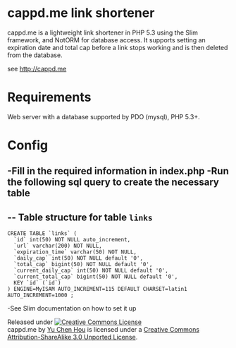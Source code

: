 cappd.me link shortener
=====

cappd.me is a lightweight link shortener in PHP 5.3 using the Slim framework, and NotORM for database access. It supports setting an
expiration date and total cap before a link stops working and is then deleted from the database.

see http://cappd.me

Requirements
====
Web server with a database supported by PDO (mysql), PHP 5.3+.

Config
====
-Fill in the required information in index.php
-Run the following sql query to create the necessary table
-- 
-- Table structure for table `links`
-- 
```mysql
CREATE TABLE `links` (
  `id` int(50) NOT NULL auto_increment,
  `url` varchar(200) NOT NULL,
  `expiration_time` varchar(50) NOT NULL,
  `daily_cap` int(50) NOT NULL default '0',
  `total_cap` bigint(50) NOT NULL default '0',
  `current_daily_cap` int(50) NOT NULL default '0',
  `current_total_cap` bigint(50) NOT NULL default '0',
  KEY `id` (`id`)
) ENGINE=MyISAM AUTO_INCREMENT=115 DEFAULT CHARSET=latin1 AUTO_INCREMENT=1000 ;
```
-See Slim documentation on how to set it up

Released under
<a rel="license" href="http://creativecommons.org/licenses/by-sa/3.0/deed.en_US"><img alt="Creative Commons License" style="border-width:0" src="http://i.creativecommons.org/l/by-sa/3.0/88x31.png" /></a><br /><span xmlns:dct="http://purl.org/dc/terms/" property="dct:title">cappd.me</span> by <a xmlns:cc="http://creativecommons.org/ns#" href="https://github.com/icechen1/cappd/" property="cc:attributionName" rel="cc:attributionURL">Yu Chen Hou</a> is licensed under a <a rel="license" href="http://creativecommons.org/licenses/by-sa/3.0/deed.en_US">Creative Commons Attribution-ShareAlike 3.0 Unported License</a>.
